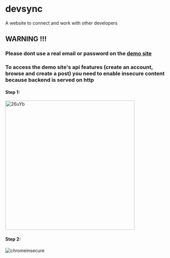 # devsync  
A website to connect and work with other developers  
## WARNING !!!  
### Please dont use a real email or password on the [demo site](https://www.devsync.org)
### To access the demo site's api features (create an account, browse and create a post) you need to enable insecure content because backend is served on http  
#### Step 1:  
<img width="406" alt="26uYb" src="https://github.com/OmarAz01/devsync/assets/118571302/7fed4ed8-4602-4a7e-9f90-cb66fcaba4a5">  

#### Step 2:  
![chromeinsecure](https://github.com/OmarAz01/devsync/assets/118571302/a43b34b7-6ac7-4853-9cbb-9184213ca247)

